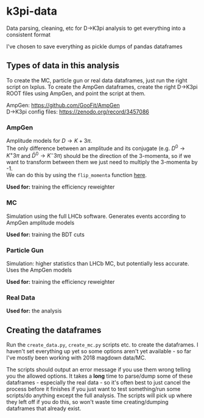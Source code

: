 # k3pi-data
Data parsing, cleaning, etc for D->K3pi analysis to get everything into a consistent format

I've chosen to save everything as pickle dumps of pandas dataframes


## Types of data in this analysis
To create the MC, particle gun or real data dataframes, just run the right script on lxplus.
To create the AmpGen dataframes, create the right D->K3pi ROOT files using AmpGen, and point the script at them.

AmpGen: https://github.com/GooFit/AmpGen  
D->K3pi config files: https://zenodo.org/record/3457086  

### AmpGen
Amplitude models for $D\rightarrow K+3\pi$.  
The only difference between an amplitude and its conjugate
(e.g. $D^0\rightarrow K^+3\pi$ and $\bar{D}^0\rightarrow K^-3\pi$) should be the direction of the 3-momenta,
so if we want to transform between them we just need to multiply the 3-momenta by -1.  
We can do this by using the `flip_momenta` function [here](lib_data/util.py#L31).

**Used for:** training the efficiency reweighter

### MC
Simulation using the full LHCb software.
Generates events according to AmpGen amplitude models

**Used for:** training the BDT cuts

### Particle Gun
Simulation: higher statistics than LHCb MC, but potentially less accurate.
Uses the AmpGen models

**Used for:** training the efficiency reweighter

### Real Data
**Used for:** the analysis

## Creating the dataframes
Run the `create_data.py`, `create_mc.py` scripts etc. to create the dataframes.
I haven't set everything up yet so some options aren't yet available - so far I've mostly been working with
2018 magdown data/MC.

The scripts should output an error message if you use them wrong telling you the allowed options.
It takes a __long__ time to parse/dump some of these dataframes - especially the real data - so it's often best to just
cancel the process before it finishes if you just want to test something/run some scripts/do anything except the full
analysis.
The scripts will pick up where they left off if you do this, so won't waste time creating/dumping dataframes that
already exist.

